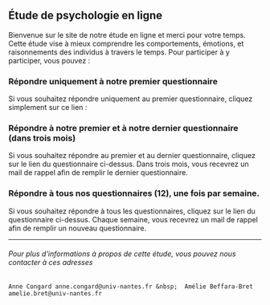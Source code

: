 ## Étude de psychologie en ligne

Bienvenue sur le site de notre étude en ligne et merci pour votre temps. Cette étude vise à mieux comprendre les comportements, émotions, et raisonnements des individus à travers le temps. Pour participer à y participer, vous pouvez :

### Répondre uniquement à notre premier questionnaire

Si vous souhaitez répondre uniquement au premier questionnaire, cliquez simplement sur ce lien : 

### Répondre à notre premier et à notre dernier questionnaire (dans trois mois)

Si vous souhaitez répondre au premier et au dernier questionnaire, cliquez sur le lien du questionnaire ci-dessus. Dans trois mois, vous recevrez un mail de rappel afin de remplir le dernier questionnaire. 

### Répondre à tous nos questionnaires (12), une fois par semaine.

Si vous souhaitez répondre à tous les questionnaires, cliquez sur le lien du questionnaire ci-dessus. Chaque semaine, vous recevrez un mail de rappel afin de remplir un nouveau questionnaire. 

---

###### Pour plus d'informations à propos de cette étude, vous pouvez nous contacter à ces adresses

`Anne Congard anne.congard@univ-nantes.fr &nbsp; 
Amélie Beffara-Bret amelie.bret@univ-nantes.fr`
